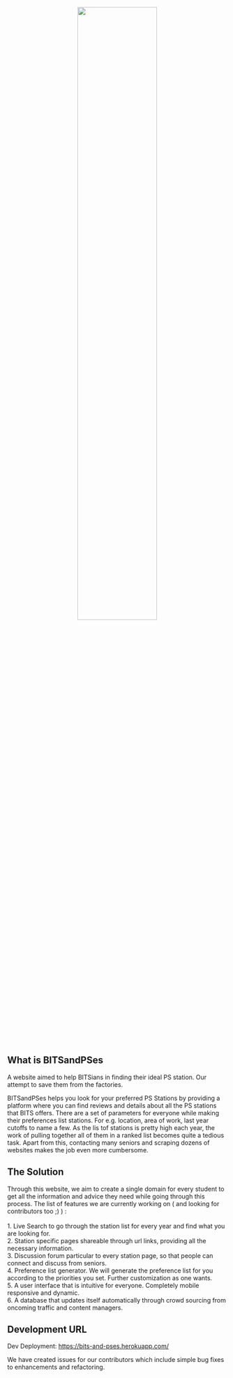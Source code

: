 <p align="center">
<img src = "https://img.techpowerup.org/200823/bitsandpses.png" width="60%">
</p>
<br>

## What is BITSandPSes
A website aimed to help BITSians in finding their ideal PS station. Our attempt to save them from the factories.

BITSandPSes helps you look for your preferred PS Stations by providing a platform where you can find reviews and details about all the PS stations that BITS offers.
There are a set of parameters for everyone while making their preferences list stations. For e.g. location, area of work, last year cutoffs to name a few.
As the lis tof stations is pretty high each year, the work of pulling together all of them in a ranked list becomes quite a tedious task. Apart from this, contacting many seniors and scraping dozens of websites makes the job even more cumbersome.

## The Solution
Through this website, we aim to create a single domain for every student to get all the information and advice they need while going through this process. The list of features we are currently working on ( and looking for contributors too ;) ) :
    <br><br>1. Live Search to go through the station list for every year and find what you are looking for.
    <br>2. Station specific pages shareable through url links, providing all the necessary information.
    <br>3. Discussion forum particular to every station page, so that people can connect and discuss from seniors.
    <br>4. Preference list generator. We will generate the preference list for you according to the priorities you set. Further customization as one wants.
    <br>5. A user interface that is intuitive for everyone. Completely mobile responsive and dynamic.
    <br>6. A database that updates itself automatically through crowd sourcing from oncoming traffic and content managers.
     
## Development URL
Dev Deployment: https://bits-and-pses.herokuapp.com/

We have created issues for our contributors which include simple bug fixes to enhancements and refactoring.
